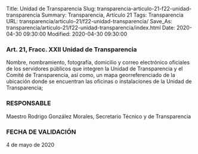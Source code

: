 Title: Unidad de Transparencia
Slug: transparencia-articulo-21-f22-unidad-transparencia
Summary: Transparencia, Artículo 21
Tags: Transparencia
URL: transparencia/articulo-21/f22-unidad-transparencia/
Save_As: transparencia/articulo-21/f22-unidad-transparencia/index.html
Date: 2020-04-30 09:30:00
Modified: 2020-04-30 09:30:00


### Art. 21, Fracc. XXII Unidad de Transparencia 

Nombre, nombramiento, fotografía, domicilio y correo electrónico oficiales de los servidores públicos que integren la Unidad de Transparencia y el Comité de Transparencia, así como, un mapa georreferenciado de la ubicación donde se encuentran las oficinas o instalaciones de la Unidad de Transparencia;

### RESPONSABLE

Maestro Rodrigo González Morales, Secretario Técnico y de Transparencia

### FECHA DE VALIDACIÓN

4 de mayo de 2020


